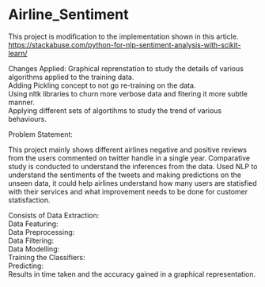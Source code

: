 # Airline_Sentiment

This project is modification to the implementation shown in this article.<br>
https://stackabuse.com/python-for-nlp-sentiment-analysis-with-scikit-learn/

Changes Applied:
Graphical reprenstation to study the details of various algorithms applied to the training data.<br>
Adding Pickling concept to not go re-training on the data.<br>
Using nltk libraries to churn more verbose data and fitering it more subtle manner.<br>
Applying different sets of algortihms to study the trend of various behaviours.<br>

Problem Statement:

This project mainly shows different airlines negative and positive reviews from the users commented on twitter handle in a single year.
Comparative study is conducted to understand the inferences from the data. Used NLP to understand the sentiments of the tweets and making predictions on the unseen data, it could help airlines understand how many users are statisfied with their services and what improvement needs to be done for customer statisfaction.


Consists of Data Extraction:<br>
Data Featuring: <br>
Data Preprocessing: <br>
Data Filtering: <br>
Data Modelling: <br>
Training the Classifiers: <br>
Predicting:<br>
Results in time taken and the accuracy gained in a graphical representation.
